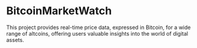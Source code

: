 # BitcoinMarketWatch
This project provides real-time price data, expressed in Bitcoin, for a wide range of altcoins, offering users valuable insights into the world of digital assets.
